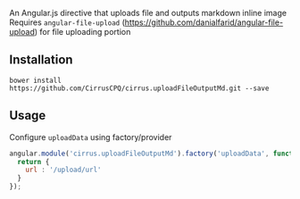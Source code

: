 An Angular.js directive that uploads file and outputs markdown inline image   
Requires `angular-file-upload` (https://github.com/danialfarid/angular-file-upload) for file uploading portion

## Installation 

`bower install https://github.com/CirrusCPQ/cirrus.uploadFileOutputMd.git --save`

## Usage

Configure `uploadData` using factory/provider

```javascript
angular.module('cirrus.uploadFileOutputMd').factory('uploadData', function(){
  return {
    url : '/upload/url'
  }
});
```

